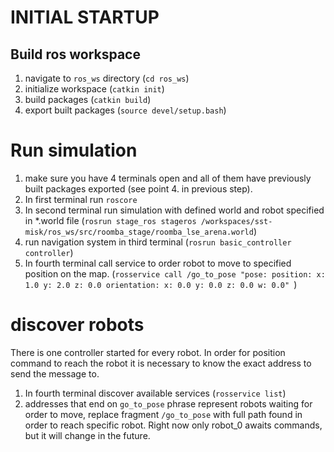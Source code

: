 # INITIAL STARTUP

## Build ros workspace

1. navigate to `ros_ws` directory (`cd ros_ws`)
2. initialize workspace (`catkin init`)
3. build packages (`catkin build`)
4. export built packages (`source devel/setup.bash`)

# Run simulation

1. make sure you have 4 terminals open 
   and all of them have previously built packages exported 
   (see point 4. in previous step).
2. In first terminal run `roscore`
3. In second terminal run simulation 
    with defined world and robot specified in *.world file
    (`rosrun stage_ros stageros /workspaces/sst-misk/ros_ws/src/roomba_stage/roomba_lse_arena.world`)
4. run navigation system in third terminal (`rosrun basic_controller controller`)
5. In fourth terminal call service to order robot to move to specified position on the map.
    (`rosservice call /go_to_pose "pose:
        position:
            x: 1.0
            y: 2.0
            z: 0.0
        orientation:
            x: 0.0
            y: 0.0
            z: 0.0
            w: 0.0"
    `)

# discover robots

There is one controller started for every robot.
In order for position command to reach the robot 
it is necessary to know the exact address to send the message to.

1. In fourth terminal discover available services (`rosservice list`)
2. addresses that end on `go_to_pose` phrase represent robots waiting for order to move,
replace fragment `/go_to_pose` with full path found in order to reach specific robot.
Right now only robot_0 awaits commands, but it will change in the future.
